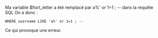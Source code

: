 Ma variable $fisrt_letter a été remplacé par a%' or 1=1 ; -- dans la requête SQL
On a donc : 

	WHERE username LIKE 'a%' or 1=1 ; --

Ce qui provoque une erreur.
